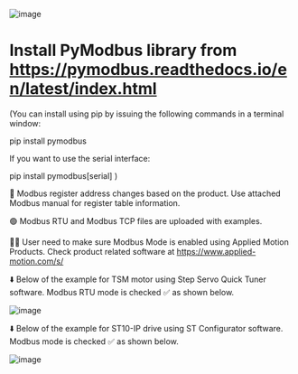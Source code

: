 ![image](https://github.com/user-attachments/assets/d64e28f2-f9b3-44cf-b69a-8fceb20bb215)

# Install PyModbus library from https://pymodbus.readthedocs.io/en/latest/index.html

 (You can install using pip by issuing the following commands in a terminal window:
 
 pip install pymodbus
 
 If you want to use the serial interface:
 
 pip install pymodbus[serial] )

 🛑 Modbus register address changes based on the product. Use attached Modbus manual for register table information.

 🟢 Modbus RTU and Modbus TCP files are uploaded with examples.

 🧑‍💻 User need to make sure Modbus Mode is enabled using Applied Motion Products. Check product related software at https://www.applied-motion.com/s/

 ⬇️ Below of the example for TSM motor using Step Servo Quick Tuner software. Modbus RTU mode is checked ✅ as shown below. 

 ![image](https://github.com/user-attachments/assets/cf70f2e5-ee00-41f5-8685-90d4e6ecfe65)

 ⬇️ Below of the example for ST10-IP drive using ST Configurator software. Modbus mode is checked ✅ as shown below. 
 
 ![image](https://github.com/user-attachments/assets/b90cad33-ad79-4291-9211-6e7a02cd73f5)



